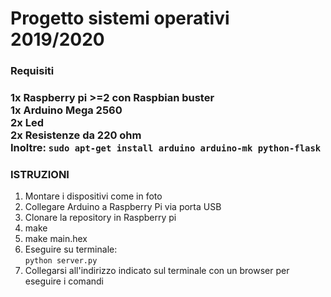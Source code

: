 <title>Smarthouse in AVR Arduino</title>
<h1>Progetto sistemi operativi 2019/2020</h1>
<h3>Requisiti<h3>
1x Raspberry pi >=2 con Raspbian buster</br>
1x Arduino Mega 2560</br>
2x Led</br>
2x Resistenze da 220 ohm</br>
Inoltre:
<code>sudo apt-get install arduino arduino-mk python-flask</code>

<h3>ISTRUZIONI</h3>
<ol>
<li>Montare i dispositivi come in foto</li>
<li>Collegare Arduino a Raspberry Pi via porta USB</li>
<li>Clonare la repository in Raspberry pi</li>
<li>make</li>
<li>make main.hex</li>
<li>Eseguire su terminale:</br>
<code>python server.py</code>
</li>
<li>Collegarsi all'indirizzo indicato sul terminale con un browser per eseguire i comandi</li>
</ol>